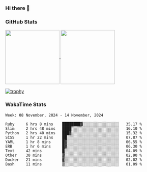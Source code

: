 ### Hi there 👋

### GitHub Stats

<a href="https://github.com/anuraghazra/github-readme-stats">
  <img align="center" height="170px" src="https://github-readme-stats.vercel.app/api/top-langs/?username=tksfjt1024&layout=compact&count_private=true&show_icons=true&show_icons=true&theme=graywhite" />
</a>
<a href="https://github.com/anuraghazra/github-readme-stats">
  <img align="center" height="170px" src="https://github-readme-stats.vercel.app/api?username=tksfjt1024&count_private=true&show_icons=true&show_icons=true&theme=graywhite" />
</a>

[![trophy](https://github-profile-trophy.vercel.app/?username=tksfjt1024)](https://github.com/ryo-ma/github-profile-trophy)

### WakaTime Stats

<!--START_SECTION:waka-->
```text
Week: 08 November, 2024 - 14 November, 2024

Ruby     6 hrs 8 mins    ████████▓░░░░░░░░░░░░░░░░   35.17 % 
Slim     2 hrs 48 mins   ████░░░░░░░░░░░░░░░░░░░░░   16.10 % 
Python   2 hrs 40 mins   ███▓░░░░░░░░░░░░░░░░░░░░░   15.32 % 
SCSS     1 hr 22 mins    ██░░░░░░░░░░░░░░░░░░░░░░░   07.87 % 
YAML     1 hr 8 mins     █▓░░░░░░░░░░░░░░░░░░░░░░░   06.55 % 
ERB      1 hr 6 mins     █▓░░░░░░░░░░░░░░░░░░░░░░░   06.30 % 
Text     42 mins         █░░░░░░░░░░░░░░░░░░░░░░░░   04.09 % 
Other    30 mins         ▓░░░░░░░░░░░░░░░░░░░░░░░░   02.90 % 
Docker   21 mins         ▓░░░░░░░░░░░░░░░░░░░░░░░░   02.02 % 
Bash     11 mins         ▒░░░░░░░░░░░░░░░░░░░░░░░░   01.09 % 
```
<!--END_SECTION:waka-->

